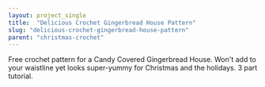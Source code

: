 ```yaml
---
layout: project_single
title:  "Delicious Crochet Gingerbread House Pattern"
slug: "delicious-crochet-gingerbread-house-pattern"
parent: "christmas-crochet"
---
```

Free crochet pattern for a Candy Covered Gingerbread House. Won't add to your waistline yet looks super-yummy for Christmas and the holidays. 3 part tutorial.